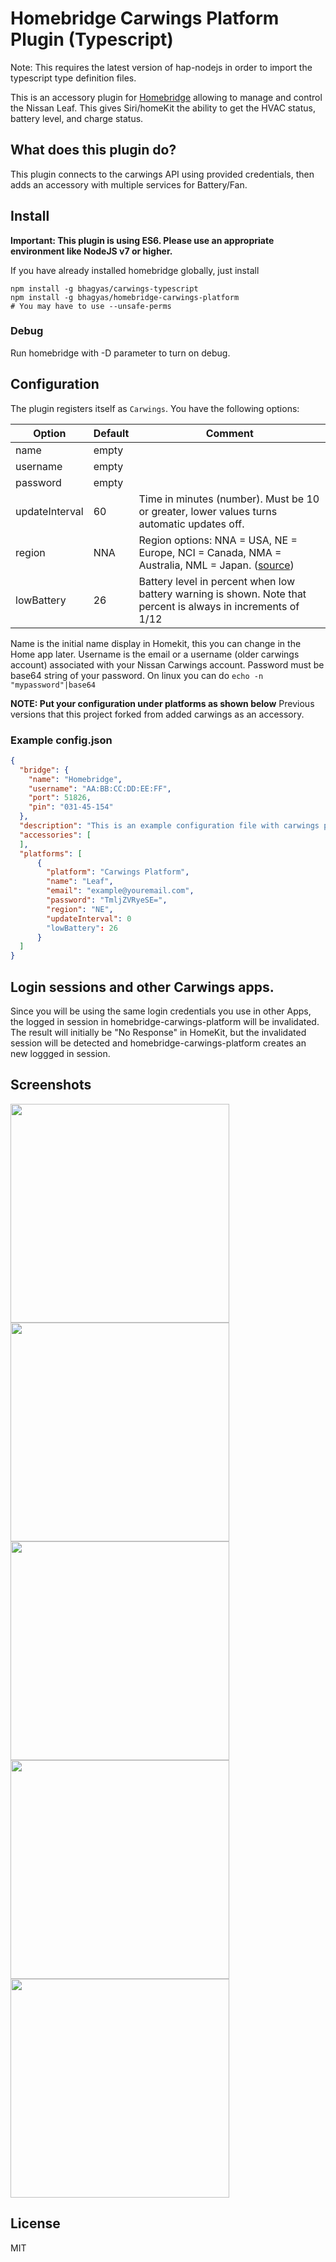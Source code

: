 # Homebridge Carwings Platform Plugin (Typescript)

Note: This requires the latest version of hap-nodejs in order to import the typescript type definition files. 

This is an accessory plugin for [Homebridge](https://github.com/nfarina/homebridge) allowing to manage and control the Nissan Leaf. This gives Siri/homeKit the ability to get the HVAC status, battery level, and charge status.

## What does this plugin do?

This plugin connects to the carwings API using provided credentials, then adds an accessory with multiple services for Battery/Fan.

## Install

**Important: This plugin is using ES6. Please use an appropriate environment like NodeJS v7 or higher.**

If you have already installed homebridge globally, just install

```
npm install -g bhagyas/carwings-typescript
npm install -g bhagyas/homebridge-carwings-platform
# You may have to use --unsafe-perms
```

### Debug
Run homebridge with -D parameter to turn on debug.

## Configuration

The plugin registers itself as `Carwings`. You have the following options:

| Option   | Default   | Comment  |
| -------- | --------- | --------- |
| name     | empty | |
| username     | empty | |
| password     | empty      | |
| updateInterval   | 60      | Time in minutes (number). Must be 10 or greater, lower values turns automatic updates off.|
| region  | NNA | Region options: NNA = USA, NE = Europe, NCI = Canada, NMA = Australia, NML = Japan. ([source](https://github.com/jdhorne/pycarwings2/blob/master/pycarwings2/pycarwings2.py#L19-L23))|
|lowBattery|26| Battery level in percent when low battery warning is shown. Note that percent is always in increments of 1/12|

Name is the initial name display in Homekit, this you can change in the Home app later.
Username is the email or a username (older carwings account) associated with your Nissan Carwings account.
Password must be base64 string of your password. On linux you can do ```echo -n "mypassword"|base64```

**NOTE: Put your configuration under platforms as shown below**
Previous versions that this project forked from added carwings as an accessory.

### Example config.json

```json
{
  "bridge": {
    "name": "Homebridge",
    "username": "AA:BB:CC:DD:EE:FF",
    "port": 51826,
    "pin": "031-45-154"
  },
  "description": "This is an example configuration file with carwings plugin.",
  "accessories": [
  ],
  "platforms": [
      {
        "platform": "Carwings Platform",
        "name": "Leaf",
        "email": "example@youremail.com",
        "password": "TmljZVRyeSE=",
        "region": "NE",
        "updateInterval": 0
        "lowBattery": 26
      }
  ]
}
```

## Login sessions and other Carwings apps.
Since you will be using the same login credentials you use in other Apps, the logged in session in homebridge-carwings-platform will be invalidated.
The result will initially be "No Response" in HomeKit, but the invalidated session will be detected and homebridge-carwings-platform creates an new loggged in session.

## Screenshots

<img src="https://github.com/blandman/homebridge-carwings/blob/screenshots/IMG_3822.PNG?raw=true" width="350px" />
<img src="https://github.com/blandman/homebridge-carwings/blob/screenshots/IMG_3823.PNG?raw=true" width="350px" />
<img src="https://github.com/blandman/homebridge-carwings/blob/screenshots/IMG_3819.PNG?raw=true" width="350px" />
<img src="https://github.com/blandman/homebridge-carwings/blob/screenshots/IMG_3820.PNG?raw=true" width="350px" />
<img src="https://github.com/blandman/homebridge-carwings/blob/screenshots/IMG_3824.PNG?raw=true" width="350px" />

## License
MIT
